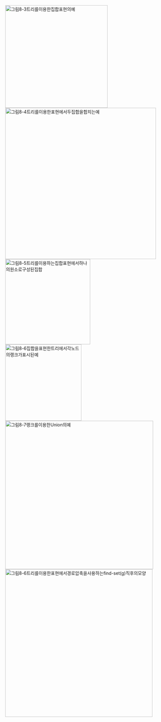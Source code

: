 <img width="325" alt="그림8-3트리를이용한집합표현의예" src="https://user-images.githubusercontent.com/40673012/95642407-4d8ef300-0ae3-11eb-8664-3826185df3ca.png">
<img width="479" alt="그림8-4트리를이용한표현에서두집합을합치는예" src="https://user-images.githubusercontent.com/40673012/95642408-4ff14d00-0ae3-11eb-8352-163a5390a852.png">
<img width="270" alt="그림8-5트리를이용하는집합표현에서하나의원소로구성된집합" src="https://user-images.githubusercontent.com/40673012/95642409-5384d400-0ae3-11eb-9d35-cd7759585306.png">
<img width="242" alt="그림8-6집합을표현한트리에서각노드의랭크가표시된예" src="https://user-images.githubusercontent.com/40673012/95642449-8c24ad80-0ae3-11eb-8fe5-9fc26a660a35.png">
<img width="470" alt="그림8-7랭크를이용한Union의예" src="https://user-images.githubusercontent.com/40673012/95642451-95ae1580-0ae3-11eb-8a87-1eebc58223ae.png">
<img width="468" alt="그림8-6트리를이용한표현에서경로압축을사용하는find-set(g)직후의모양" src="https://user-images.githubusercontent.com/40673012/95642452-99419c80-0ae3-11eb-82cd-e9ca25b67e4b.png">






